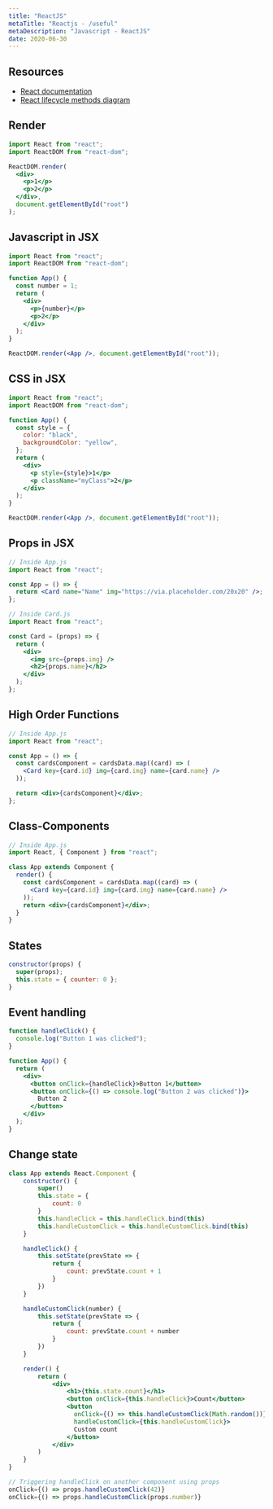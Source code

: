 ```yaml
---
title: "ReactJS"
metaTitle: "Reactjs - /useful"
metaDescription: "Javascript - ReactJS"
date: 2020-06-30
---
```


## Resources

- [React documentation](https://reactjs.org/docs/react-api.html)
- [React lifecycle methods diagram](http://projects.wojtekmaj.pl/react-lifecycle-methods-diagram/)

<mc minWidth='800'>

<sc>

## Render

```jsx
import React from "react";
import ReactDOM from "react-dom";

ReactDOM.render(
  <div>
    <p>1</p>
    <p>2</p>
  </div>,
  document.getElementById("root")
);
```

</sc>

<sc>

## Javascript in JSX

```jsx
import React from "react";
import ReactDOM from "react-dom";

function App() {
  const number = 1;
  return (
    <div>
      <p>{number}</p>
      <p>2</p>
    </div>
  );
}

ReactDOM.render(<App />, document.getElementById("root"));
```

</sc>

<sc>

## CSS in JSX

```jsx
import React from "react";
import ReactDOM from "react-dom";

function App() {
  const style = {
    color: "black",
    backgroundColor: "yellow",
  };
  return (
    <div>
      <p style={style}>1</p>
      <p className="myClass">2</p>
    </div>
  );
}

ReactDOM.render(<App />, document.getElementById("root"));
```

</sc>

<sc>

## Props in JSX

```jsx
// Inside App.js
import React from "react";

const App = () => {
  return <Card name="Name" img="https://via.placeholder.com/20x20" />;
};

// Inside Card.js
import React from "react";

const Card = (props) => {
  return (
    <div>
      <img src={props.img} />
      <h2>{props.name}</h2>
    </div>
  );
};
```

</sc>

<sc>

## High Order Functions

```jsx
// Inside App.js
import React from "react";

const App = () => {
  const cardsComponent = cardsData.map((card) => (
    <Card key={card.id} img={card.img} name={card.name} />
  ));

  return <div>{cardsComponent}</div>;
};
```

</sc>

<sc>

## Class-Components

```jsx
// Inside App.js
import React, { Component } from "react";

class App extends Component {
  render() {
    const cardsComponent = cardsData.map((card) => (
      <Card key={card.id} img={card.img} name={card.name} />
    ));
    return <div>{cardsComponent}</div>;
  }
}
```

</sc>

<sc>

## States

```jsx
constructor(props) {
  super(props);
  this.state = { counter: 0 };
}

```

</sc>

<sc>

## Event handling

```jsx
function handleClick() {
  console.log("Button 1 was clicked");
}

function App() {
  return (
    <div>
      <button onClick={handleClick}>Button 1</button>
      <button onClick={() => console.log("Button 2 was clicked")}>
        Button 2
      </button>
    </div>
  );
}
```

</sc>

<sc>

## Change state

```jsx
class App extends React.Component {
    constructor() {
        super()
        this.state = {
            count: 0
        }
        this.handleClick = this.handleClick.bind(this)
        this.handleCustomClick = this.handleCustomClick.bind(this)
    }

    handleClick() {
        this.setState(prevState => {
            return {
                count: prevState.count + 1
            }
        })
    }

    handleCustomClick(number) {
        this.setState(prevState => {
            return {
                count: prevState.count + number
            }
        })
    }

    render() {
        return (
            <div>
                <h1>{this.state.count}</h1>
                <button onClick={this.handleClick}>Count</button>
                <button
                  onClick={() => this.handleCustomClick(Math.random())}
                  handleCustomClick={this.handleCustomClick}>
                  Custom count
                </button>
            </div>
        )
    }
}

// Triggering handleClick on another component using props
onClick={() => props.handleCustomClick(42)}
onClick={() => props.handleCustomClick(props.number)}
```

</sc>

</mc>
